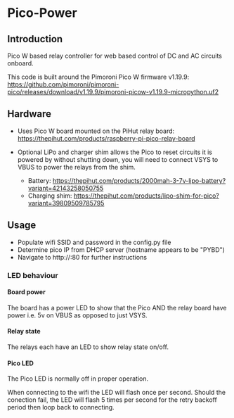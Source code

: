 # Pico-Power

## Introduction

Pico W based relay controller for web based control of DC and AC circuits onboard.

This code is built around the Pimoroni Pico W firmware v1.19.9: https://github.com/pimoroni/pimoroni-pico/releases/download/v1.19.9/pimoroni-picow-v1.19.9-micropython.uf2

## Hardware
- Uses Pico W board mounted on the PiHut relay board: https://thepihut.com/products/raspberry-pi-pico-relay-board

- Optional LiPo and charger shim allows the Pico to reset circuits it is powered by without shutting down, you will need to connect VSYS to VBUS to power the relays from the shim.
  - Battery: https://thepihut.com/products/2000mah-3-7v-lipo-battery?variant=42143258050755
  - Charging shim: https://thepihut.com/products/lipo-shim-for-pico?variant=39809509785795

## Usage
- Populate wifi SSID and password in the config.py file
- Determine pico IP from DHCP server (hostname appears to be "PYBD")
- Navigate to http://<pico IP>:80 for further instructions

### LED behaviour
#### Board power
The board has a power LED to show that the Pico AND the relay board have power i.e. 5v on VBUS as opposed to just VSYS.
#### Relay state
The relays each have an LED to show relay state on/off.
#### Pico LED
The Pico LED is normally off in proper operation.

When connecting to the wifi the LED will flash once per second. Should the conection fail, the LED will flash 5 times per second for the retry backoff period then loop back to connecting.
